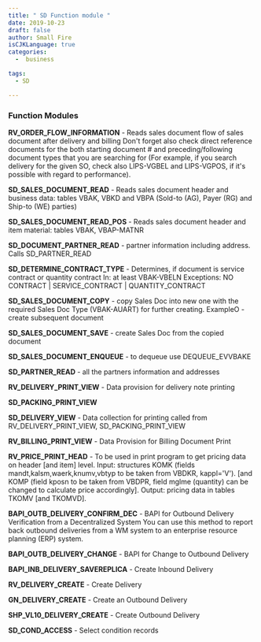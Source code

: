 ```yaml
---
title: " SD Function module "
date: 2019-10-23
draft: false
author: Small Fire
isCJKLanguage: true
categories: 
  -  business

tags: 
  - SD

---
```


### Function Modules

**RV_ORDER_FLOW_INFORMATION** - Reads sales document flow of sales document after delivery and billing 
Don't forget also check direct reference documents for the both starting document # and preceding/following document types that you are searching for (For example, if you search delivery for the given SO, check also LIPS-VGBEL and LIPS-VGPOS, if it's possible with regard to performance). 

 **SD_SALES_DOCUMENT_READ** - Reads sales document header and business data: tables VBAK, VBKD and VBPA (Sold-to (AG), Payer (RG) and Ship-to (WE) parties) 

**SD_SALES_DOCUMENT_READ_POS** - Reads sales document header and item material: tables VBAK, VBAP-MATNR 

**SD_DOCUMENT_PARTNER_READ** - partner information including address. Calls SD_PARTNER_READ 

**SD_DETERMINE_CONTRACT_TYPE** - Determines, if document is service contract or quantity contract 
In: at least VBAK-VBELN 
Exceptions: NO CONTRACT | SERVICE_CONTRACT | QUANTITY_CONTRACT 

**SD_SALES_DOCUMENT_COPY** - copy Sales Doc into new one with the required Sales Doc Type (VBAK-AUART) for further creating. ExampleO - create subsequent document 

**SD_SALES_DOCUMENT_SAVE** - create Sales Doc from the copied document   

**SD_SALES_DOCUMENT_ENQUEUE** - to dequeue use DEQUEUE_EVVBAKE 

**SD_PARTNER_READ** - all the partners information and addresses 

**RV_DELIVERY_PRINT_VIEW** - Data provision for delivery note printing 

**SD_PACKING_PRINT_VIEW** 

**SD_DELIVERY_VIEW** - Data collection for printing 
called from RV_DELIVERY_PRINT_VIEW, SD_PACKING_PRINT_VIEW 

**RV_BILLING_PRINT_VIEW** - Data Provision for Billing Document Print 

**RV_PRICE_PRINT_HEAD** - To be used in print program to get pricing data on header [and item] level. 
Input: structures KOMK (fields mandt,kalsm,waerk,knumv,vbtyp to be taken from VBDKR, kappl='V'). 
[and KOMP (field kposn to be taken from VBDPR, field mglme (quantity) can be changed to calculate price accordingly]. 
Output: pricing data in tables TKOMV [and TKOMVD]. 

**BAPI_OUTB_DELIVERY_CONFIRM_DEC** - BAPI for Outbound Delivery Verification from a Decentralized System 
You can use this method to report back outbound deliveries from a WM system to an enterprise resource planning (ERP) system. 

**BAPI_OUTB_DELIVERY_CHANGE** - BAPI for Change to Outbound Delivery 

**BAPI_INB_DELIVERY_SAVEREPLICA** - Create Inbound Delivery 

**RV_DELIVERY_CREATE** - Create Delivery 

**GN_DELIVERY_CREATE** - Create an Outbound Delivery   

**SHP_VL10_DELIVERY_CREATE** - Create Outbound Delivery

**SD_COND_ACCESS** - Select condition records